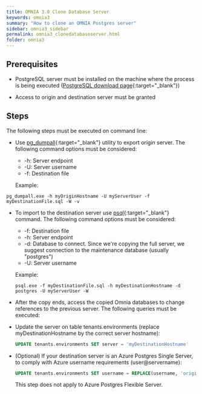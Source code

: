 ```yaml
---
title: OMNIA 3.0 Clone Database Server
keywords: omnia3
summary: "How to clone an OMNIA Postgres server"
sidebar: omnia3_sidebar
permalink: omnia3_clonedatabaseserver.html
folder: omnia3
---
```


## Prerequisites

- PostgreSQL server must be installed on the machine where the process is being executed  ([PostgreSQL download page](https://www.postgresql.org/download){:target="\_blank"})

- Access to origin and destination server must be granted


## Steps

The following steps must be executed on command line:

- Use [pg_dumpall](https://www.postgresql.org/docs/10/app-pg-dumpall.html){:target="\_blank"} utility to export origin server. The following command options must be considered:
  - -h: Server endpoint
  - -U: Server username
  - -f: Destination file

  Example:
```console
pg_dumpall.exe -h myOriginHostname -U myServerUser -f myDestinationFile.sql -W -v
```

- To import to the destination server use [psql](https://www.postgresql.org/docs/10/app-psql.html){:target="\_blank"} command. The following command options must be considered:

  - -f: Destination file
  - -h: Server endpoint
  - -d: Database to connect. Since we're copying the full server, we suggest connection to the maintenance database (usually "postgres")
  - -U: Server username
  
  Example:

  ```console
  psql.exe -f myDestinationFile.sql -h myDestinationHostname -d postgres -U myServerUser -W
  ```

- After the copy ends, access the copied Omnia databases to change references to the previous server. The following queries must be executed:

 - Update the server on table tenants.environments (replace myDestinationHostname by the correct server hostname):

   ```sql
   UPDATE tenants.environments SET server = 'myDestinationHostname'
   ```
  - (Optional) If your destination server is an Azure Postgres Single Server, to comply with Azure username requirements (user@servername):

     ```sql
     UPDATE tenants.environments SET username = REPLACE(username, 'originServername', 'newServername'), business_read_username = REPLACE(business_read_username, 'originServername', 'newServername')
     ```

     This step does not apply to Azure Postgres Flexible Server.
